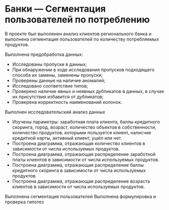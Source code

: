 # Банки — Сегментация пользователей по потреблению 

В проекте был выполенен анализ клиентов регионального банка и выполнена сегментация пользователей по количеству потребляемых продуктов.

Выполнена предобработка данных:
- Исследованы пропуски в данных;
- При обнаружении в ходе исследования пропусков подходящего способа их замены, заменены пропуски; 
- Проверены данные на наличие аномалий;
- Исследовано соответствие типов;
- Проверено наличие явных и неявных дубликатов в данных, в случае их присутствия избавится от дубликатов;
- Проверена корректность наименований колонок.

Выполнен исследовательский анализ данных

- Изучены параметры: заработная плата клиента, баллы кредитного скоринга, город, возраст, количество объектов в собственности, количество продуктов, которыми пользуется клиент, налисчие кредитной карты, активный клиент, ушёл или нет.
- Построена диаграмма, отражающая количество клиентов в зависимости от числа используемых продуктов.
- Построена диаграмма, отражающая распределение заработной платы клиентов в зависимости от числа используемых продуктов.
- Построена диаграмма, отражающая распределение баллы кредитного скоринга в зависимости от числа используемых продуктов.
- Построена диаграмма, отражающая распределение возраста клиентов в зависимости от числа используемых продуктов.

Выполнена сегментация пользователей
Выполнена формулировка и проверка гипотез